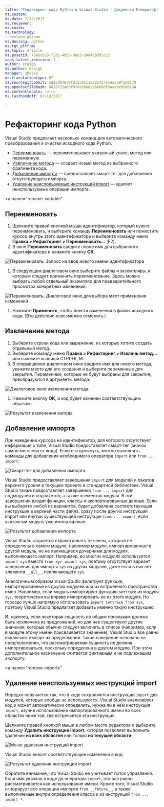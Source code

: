 ```yaml
---
title: "Рефакторинг кода Python в Visual Studio | Документы Майкрософт"
ms.custom: 
ms.date: 7/12/2017
ms.reviewer: 
ms.suite: 
ms.technology:
- devlang-python
ms.devlang: python
ms.tgt_pltfrm: 
ms.topic: article
ms.assetid: 76ebcb29-72d1-4958-9a63-8984c03d5c22
caps.latest.revision: 1
author: kraigb
ms.author: kraigb
manager: ghogen
ms.translationtype: HT
ms.sourcegitcommit: 6d25db4639f2c8391c1e32542701ea359f560178
ms.openlocfilehash: 8826722a80f97de3b6e2e56600f6aaa9cb5d6134
ms.contentlocale: ru-ru
ms.lasthandoff: 07/18/2017

---
```


# <a name="refactoring-python-code"></a>Рефакторинг кода Python

Visual Studio предлагает несколько команд для автоматического преобразования и очистки исходного кода Python.

- [Переименовать](#rename) — переименовывает указанный класс, метод или переменную.
- [Извлечение метода](#extract-method) — создает новый метод из выбранного фрагмента кода.
- [Добавление импорта](#add-import) — предоставляет смарт-тег для добавления отсутствующего импорта.
- [Удаление неиспользуемых инструкций import](#remove-imports) — удаляет неиспользуемые операции импорта.

<a name="rename-variable"</a>
## <a name="rename"></a>Переименовать

1. Щелкните правой кнопкой мыши идентификатор, который нужно переименовать, и выберите команду **Переименовать** или поместите курсор внутрь этого идентификатора и выберите команду меню **Правка > Рефакторинг > Переименовать...**  (F2).
1. В окне **Переименовать** введите новое имя для выбранного идентификатора и нажмите кнопку **ОК**.

  ![Переименовать. Запрос на ввод нового имени идентификатора](media/code-refactor-rename-1.png)

1. В следующем диалоговом окне выберите файлы и экземпляры, к которым следует применить переименование. Здесь можно выбрать любой отдельный экземпляр для предварительного просмотра конкретных изменений:

  ![Переименовать. Диалоговое окно для выбора мест применения изменений](media/code-refactor-rename-2.png)

1. Нажмите **Применить**, чтобы внести изменения в файлы исходного кода. (Это действие невозможно отменить.)

## <a name="extract-method"></a>Извлечение метода

1. Выберите строки кода или выражение, из которых хотите создать отдельный метод.
1. Выберите команду меню **Правка > Рефакторинг > Извлечь метод...**  или нажмите клавиши CTRL+R, M.
1. В открывшемся диалоговом окне введите имя для нового метода, укажите место для его создания и выберите переменные для закрытия. Переменные, которые не будут выбраны для закрытия, преобразуются в аргументы метода:

  ![Диалоговое окно извлечения метода](media/code-refactor-extract-method-1.png)

1. Нажмите кнопку **ОК**, и код будет изменен соответствующим образом:

  ![Результат извлечения метода](media/code-refactor-extract-method-2.png)

## <a name="add-import"></a>Добавление импорта

При наведении курсора на идентификатор, для которого отсутствует информация о типе, Visual Studio предоставляет смарт-тег (значок лампочки слева от кода). Если его щелкнуть, можно выполнить команды для добавления необходимого оператора `import` или `from ... import`:

![Смарт-тег для добавления импорта](media/code-refactor-add-import-1.png)

Visual Studio предоставляет завершения `import` для модулей и пакетов верхнего уровня в текущем проекте и стандартной библиотеке. Visual Studio также предоставляет завершения `from ... import` для подмодулей и подпакетов, а также элементов модуля. В эти завершения входят функции, классы и экспортированные данные. Если вы выберете любой из вариантов, будет добавлена соответствующая инструкция в верхней части файла, сразу после других инструкций import или внутри существующей инструкции `from ... import`, если указанный модуль уже импортирован.

![Результат добавления импорта](media/code-refactor-add-import-2.png)

Visual Studio старается отфильтровать те члены, которые не определены в самом модуле, например модули, импортированные в другой модуль, но не являющиеся дочерними для модуля, выполняющего импорт. Например, во многих модулях используется `import sys` вместо `from xyz import sys`, поэтому отсутствует вариант завершения для импорта `sys` из других модулей, даже если в них нет элемента `__all__`, исключающего `sys`.

Аналогичным образом Visual Studio фильтрует функции, импортированные из других модулей или из встроенного пространства имен. Например, если модуль импортирует функцию `settrace` из модуля `sys`, теоретически вы вправе импортировать ее из этого модуля. Но гораздо лучше напрямую использовать `import settrace from sys`, поэтому Visual Studio предлагает добавить именно такую инструкцию.

И, наконец, если некоторая сущность по общим признакам должна быть исключена из предложений, но для нее существуют другие значения, которые обычно следует включить в список (например, если в модуле этому имени присваивается значение), Visual Studio все равно исключает импорт из предложений. Такое поведение основано на предположении, что рассматриваемая сущность не должна импортироваться, поскольку определена в другом модуле. При этом дополнительное назначение считается фиктивным и не подлежащим экспорту.

<a name="remove-imports"</a>
## <a name="remove-unused-imports"></a>Удаление неиспользуемых инструкций import

Нередко получается так, что в коде сохраняются инструкции `import` для модулей, которые вообще не используются. Visual Studio анализирует код и может автоматически определить, нужна ли в нем инструкция `import`, изучив использование импортированного имени во всех областях ниже той, где встречается эта инструкция.

Щелкните правой кнопкой мыши в любом месте редактора и выберите команду **Удалить инструкции import**, которая позволяет выполнить удаление **из всех областей** или только **из текущей области**:

![Меню удаления инструкций import](media/code-refactor-remove-imports-1.png)

Visual Studio внесет соответствующие изменения в код:

![Результат удаления инструкций import](media/code-refactor-remove-imports-2.png)

Обратите внимание, что Visual Studio не учитывает поток управления. Если имя указано в коде до оператора `import`, это все равно рассматривается как использование имени. Кроме того, Visual Studio игнорирует все операции импорта `from __future__`, а также выполняемые внутри определения класса и из инструкций `from ... import *`.
